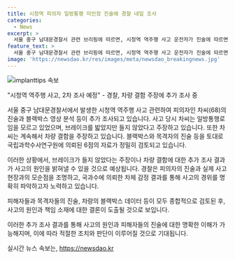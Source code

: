 ```yaml
---
title: 시청역 피의자 일방통행 미인정 진술에 경찰 내일 조사
categories:
  - News
excerpt: >
  서울 중구 남대문경찰서 관련 브리핑에 따르면, 시청역 역주행 사고 운전자가 진술에 따르면 일방통행로를 모르고 브레이크가 들지 않았다고 주장한 것으로 전해졌다. 차량 결함 주장에 대한 추가 조사를 진행하기로 했으며, 피해자와 목격자를 포함한 관련자 모두 조사를 완료했다. 추가로 차량 블랙박스 분석과 국과수에 의뢰한 자료 심층 검토가 계획되어 있다. 결함 주장에 따라서 실제 차체 결함이 있었는지 여부가 핵심으로 지목되고 있다. #사고 #수사 #시청역
feature_text: >
  서울 중구 남대문경찰서 관련 브리핑에 따르면, 시청역 역주행 사고 운전자가 진술에 따르면 일방통행로를 모르고 브레이크가 들지 않았다고 주장한 것으로 전해졌다. 차량 결함 주장에 대한 추가 조사를 진행하기로 했으며, 피해자와 목격자를 포함한 관련자 모두 조사를 완료했다. 추가로 차량 블랙박스 분석과 국과수에 의뢰한 자료 심층 검토가 계획되어 있다. 결함 주장에 따라서 실제 차체 결함이 있었는지 여부가 핵심으로 지목되고 있다. #사고 #수사 #시청역
image: 'https://newsdao.kr/res/images/meta/newsdao_breakingnews.jpg'
---
```


<p><img src="https://newsdao.kr/res/images/meta/newsdao_breakingnews.jpg" alt="implanttips 속보" /></p>

<p>"시청역 역주행 사고, 2차 조사 예정" - 경찰, 차량 결함 주장에 추가 조사 중</p>

<p>서울 중구 남대문경찰서에서 발생한 시청역 역주행 사고 관련하여 피의자인 차씨(68)의 진술과 블랙박스 영상 분석 등이 추가 조사되고 있습니다. 사고 당시 차씨는 일방통행로임을 모르고 있었으며, 브레이크를 밟았지만 들지 않았다고 주장하고 있습니다. 또한 차씨는 계속해서 차량 결함을 주장하고 있습니다. 블랙박스와 목격자의 진술 등을 토대로 국립과학수사연구원에 의뢰된 6점의 자료가 정밀히 검토되고 있습니다. </p>

<p>이러한 상황에서, 브레이크가 들지 않았다는 주장이나 차량 결함에 대한 추가 조사 결과가 사고의 원인을 밝혀낼 수 있을 것으로 예상됩니다. 경찰은 피의자의 진술과 실제 사고 현장과의 모순점을 조명하고, 국과수에 의뢰한 차체 감정 결과를 통해 사고의 경위를 명확히 파악하고자 노력하고 있습니다. </p>

<p>피해자들과 목격자들의 진술, 차량의 블랙박스 데이터 등이 모두 종합적으로 검토된 후, 사고의 원인과 책임 소재에 대한 결론이 도출될 것으로 보입니다.</p>

<p>이러한 추가 조사 결과를 통해 사고의 원인과 피해자들의 진술에 대한 명확한 이해가 가능해지며, 이에 따라 적절한 조치와 판단이 이루어질 것으로 기대됩니다.</p>
실시간 뉴스 속보는, <a href="https://newsdao.kr" rel="dofollow">https://newsdao.kr</a>


